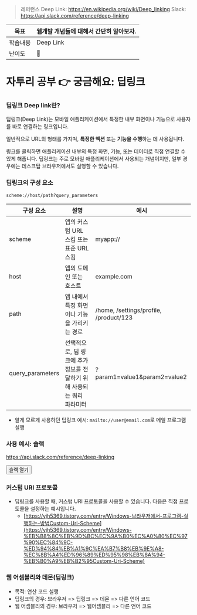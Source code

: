 > 레퍼런스
> Deep Link: https://en.wikipedia.org/wiki/Deep_linking
> Slack: https://api.slack.com/reference/deep-linking

| 목표     | 웹개발 개념들에 대해서 간단히 알아보자. |
| -------- | --------------------------------------- |
| 학습내용 | Deep Link                               |
| 난이도   | 🥚                                      |

# 자투리 공부 👉 궁금해요: 딥링크

### 딥링크 **Deep link란?**

딥링크(Deep Link)는 모바일 애플리케이션에서 특정한 내부 화면이나 기능으로 사용자를 바로 연결하는 링크입니다.

일반적으로 URL의 형태를 가지며, **특정한 액션** 또는 **기능을 수행**하는 데 사용됩니다.

링크를 클릭하면 애플리케이션 내부의 특정 화면, 기능, 또는 데이터로 직접 연결할 수 있게 해줍니다. 딥링크는 주로 모바일 애플리케이션에서 사용되는 개념이지만, 일부 경우에는 데스크탑 브라우저에서도 실행할 수 있습니다.

### 딥링크의 구성 요소

```tsx
scheme://host/path?query_parameters
```

| 구성 요소        | 설명                                                                   | 예시                                   |
| ---------------- | ---------------------------------------------------------------------- | -------------------------------------- |
| scheme           | 앱의 커스텀 URL 스킴 또는 표준 URL 스킴                                | myapp://                               |
| host             | 앱의 도메인 또는 호스트                                                | example.com                            |
| path             | 앱 내에서 특정 화면이나 기능을 가리키는 경로                           | /home, /settings/profile, /product/123 |
| query_parameters | 선택적으로, 딥 링크에 추가 정보를 전달하기 위해 사용되는 쿼리 파라미터 | ?param1=value1&param2=value2           |

- 알게 모르게 사용하던 딥링크 예시: `mailto://user@email.com`로 메일 프로그램 실행

### 사용 예시: 슬랙

https://api.slack.com/reference/deep-linking

<a href="slack://open"><button>슬랙 열기</button></a>

### 커스텀 URI 프로토콜

- 딥링크를 사용할 때, 커스텀 URI 프로토콜을 사용할 수 있습니다. 다음은 직접 프로토콜을 설정하는 예시입니다.
  - [https://yjh5369.tistory.com/entry/Windows-브라우저에서-프로그램-실행하는-방법Custom-Uri-Scheme](https://yjh5369.tistory.com/entry/Windows-%EB%B8%8C%EB%9D%BC%EC%9A%B0%EC%A0%80%EC%97%90%EC%84%9C-%ED%94%84%EB%A1%9C%EA%B7%B8%EB%9E%A8-%EC%8B%A4%ED%96%89%ED%95%98%EB%8A%94-%EB%B0%A9%EB%B2%95Custom-Uri-Scheme)

### 웹 어셈블리와 데몬(딥링크)

- 목적: 연산 코드 실행
- 딥링크의 경우: 브라우저 => 딥링크 => 데몬 => 다른 언어 코드
- 웹 어셈블리의 경우: 브라우저 => 웹어셈블리 => 다른 언어 코드
